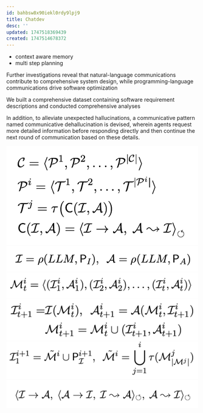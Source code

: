 ```yaml
---
id: bahbsw8x90iekl0rdy9lpj9
title: Chatdev
desc: ''
updated: 1747518369439
created: 1747514678372
---
```




- context aware memory
- multi step planning





Further investigations reveal that natural-language communications contribute to comprehensive system design, while programming-language communications drive software optimization


We built a comprehensive dataset containing software requirement descriptions and conducted comprehensive analyses


In addition, to alleviate unexpected hallucinations, a communicative pattern named communicative dehallucination is devised, wherein agents
request more detailed information before responding directly and then continue the next round of
communication based on these details.


![alt text](image-57.png)
![alt text](image-58.png)
![alt text](image-59.png)
![alt text](image-60.png)
![alt text](image-61.png)
![alt text](image-62.png)




